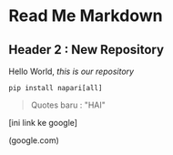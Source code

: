 # Read Me Markdown
## Header 2 : New Repository

Hello World, _this is our repository_

```
pip install napari[all]
```

> Quotes baru : "HAI"

[ini link ke google]

(google.com)
